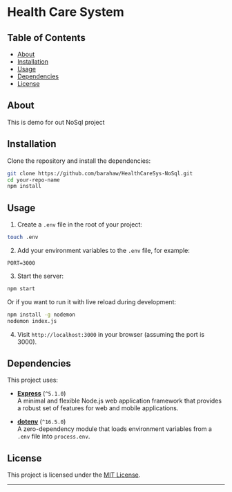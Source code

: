 # Health Care System

## Table of Contents

- [About](#about)
- [Installation](#installation)
- [Usage](#usage)
- [Dependencies](#dependencies)
- [License](#license)

## About

This is demo for out NoSql project

## Installation

Clone the repository and install the dependencies:

```bash
git clone https://github.com/barahaw/HealthCareSys-NoSql.git
cd your-repo-name
npm install
```

## Usage

1. Create a `.env` file in the root of your project:

```bash
touch .env
```

2. Add your environment variables to the `.env` file, for example:

```
PORT=3000
```

3. Start the server:

```bash
npm start
```

Or if you want to run it with live reload during development:

```bash
npm install -g nodemon
nodemon index.js
```

4. Visit `http://localhost:3000` in your browser (assuming the port is 3000).

## Dependencies

This project uses:

- **[Express](https://www.npmjs.com/package/express)** (`^5.1.0`)  
  A minimal and flexible Node.js web application framework that provides a robust set of features for web and mobile applications.

- **[dotenv](https://www.npmjs.com/package/dotenv)** (`^16.5.0`)  
  A zero-dependency module that loads environment variables from a `.env` file into `process.env`.

## License

This project is licensed under the [MIT License](https://opensource.org/licenses/MIT).

---
